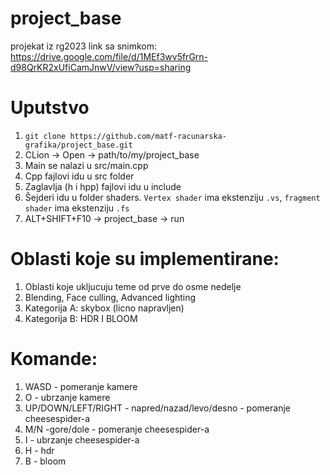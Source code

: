 # project_base  
projekat iz rg2023
link sa snimkom: https://drive.google.com/file/d/1MEf3wv5frGrn-d98QrKR2xUfiCamJnwV/view?usp=sharing


# Uputstvo
1. `git clone https://github.com/matf-racunarska-grafika/project_base.git`
2. CLion -> Open -> path/to/my/project_base
3. Main se nalazi u src/main.cpp
4. Cpp fajlovi idu u src folder
5. Zaglavlja (h i hpp) fajlovi idu u include
6. Šejderi idu u folder shaders. `Vertex shader` ima ekstenziju `.vs`, `fragment shader` ima ekstenziju `.fs`
7. ALT+SHIFT+F10 -> project_base -> run


# Oblasti koje su implementirane:
1. Oblasti koje ukljucuju teme od prve do osme nedelje
2. Blending, Face culling, Advanced lighting
3. Kategorija A: skybox (licno napravljen)
4. Kategorija B: HDR I BLOOM


# Komande:
1. WASD - pomeranje kamere
2. O - ubrzanje kamere
3. UP/DOWN/LEFT/RIGHT - napred/nazad/levo/desno - pomeranje cheesespider-a
4. M/N -gore/dole - pomeranje cheesespider-a
5. I - ubrzanje cheesespider-a
6. H - hdr
7. B - bloom
